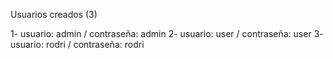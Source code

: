 Usuarios creados (3)

1- usuario: admin / contraseña: admin
2- usuario: user / contraseña: user
3- usuario: rodri / contraseña: rodri
